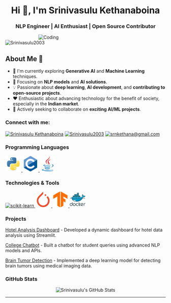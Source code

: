 <h1 align="center">Hi 👋, I'm <strong>Srinivasulu Kethanaboina</strong></h1>
<h3 align="center">NLP Engineer | AI Enthusiast | Open Source Contributor</h3>
<img align="right" alt="Coding" width="400" src="https://cdnl.iconscout.com/lottie/premium/thumb/software-engineer-launching-code-animation-download-in-lottie-json-gif-static-svg-file-formats--website-project-launch-startup-web-development-pack-design-animations-5304700.mp4">
<p align="left"> <img src="" alt="Srinivasulu2003" /> </p>

## About Me 🌟
- 🔭 I'm currently exploring **Generative AI** and **Machine Learning** techniques.
- 🌱 Focusing on **NLP models** and **AI solutions**.
- 💡 Passionate about **deep learning**, **AI development**, and **contributing to open-source projects**.
- ❤️ Enthusiastic about advancing technology for the benefit of society, especially in the **Indian market**.
- 🤝 Actively seeking to collaborate on **exciting AI/ML projects**.

<h3 align="left">Connect with me:</h3>
<p align="left">
  <a href="https://linkedin.com/in/srinivasulu-kethanaboina-1a3452274/" target="blank"><img align="center" src="https://img.shields.io/badge/LinkedIn-0A66C2?style=for-the-badge&logo=linkedin&logoColor=white" alt="Srinivasulu Kethanaboina" height="30" width="100" /></a>
  <a href="https://github.com/Srinivasulu2003" target="blank"><img align="center" src="https://img.shields.io/badge/GitHub-181717?style=for-the-badge&logo=github&logoColor=white" alt="Srinivasulu2003" height="30" width="100" /></a>
  <a href="mailto:srnkethana@gmail.com" target="blank"><img align="center" src="https://img.shields.io/badge/Email-Contact-red" alt="srnkethana@gmail.com" height="30" width="100" /></a>
</p>

<h3 align="left">Programming Languages</h3>
<p align="left"> 
    <a href="https://www.python.org" target="_blank" rel="noreferrer"> <img src="https://raw.githubusercontent.com/devicons/devicon/master/icons/python/python-original.svg" alt="python" width="50" height="50"/> </a> 
    <a href="https://www.cprogramming.com/" target="_blank" rel="noreferrer"> <img src="https://raw.githubusercontent.com/devicons/devicon/master/icons/c/c-original.svg" alt="c" width="50" height="50"/> </a> 
    <a href="https://www.java.com" target="_blank" rel="noreferrer"> <img src="https://raw.githubusercontent.com/devicons/devicon/master/icons/java/java-original.svg" alt="java" width="50" height="50"/> </a>
</p>

<h3 align="left">Technologies & Tools</h3>
<p align="left"> 
    <a href="https://scikit-learn.org/" target="_blank" rel="noreferrer"> <img src="https://upload.wikimedia.org/wikipedia/commons/0/05/Scikit_learn_logo_small.svg" alt="scikit-learn" width="50" height="50"/> </a>
    <a href="https://pytorch.org/" target="_blank" rel="noreferrer"> <img src="https://raw.githubusercontent.com/devicons/devicon/master/icons/pytorch/pytorch-original.svg" alt="pytorch" width="50" height="50"/> </a>
    <a href="https://tensorflow.org" target="_blank" rel="noreferrer"> <img src="https://raw.githubusercontent.com/devicons/devicon/master/icons/tensorflow/tensorflow-original.svg" alt="tensorflow" width="50" height="50"/> </a>
    <a href="https://www.docker.com/" target="_blank" rel="noreferrer"> <img src="https://raw.githubusercontent.com/devicons/devicon/master/icons/docker/docker-original-wordmark.svg" alt="docker" width="50" height="50"/> </a>
</p>

<h3 align="left">Projects</h3>
<p align="left">
  <a href="https://github.com/Srinivasulu2003/Hotel-Analysis-Dashboard" target="_blank">Hotel Analysis Dashboard</a> - Developed a dynamic dashboard for hotel data analysis using Streamlit.
</p>
<p align="left">
  <a href="https://github.com/Srinivasulu2003/College-Chatbot" target="_blank">College Chatbot</a> - Built a chatbot for student queries using advanced NLP models and APIs.
</p>
<p align="left">
  <a href="https://github.com/Srinivasulu2003/Brain-Tumor-Detection" target="_blank">Brain Tumor Detection</a> - Implemented a deep learning model for detecting brain tumors using medical imaging data.
</p>

<h3 align="left">GitHub Stats</h3>
<div align="center">
  <img width="390" src="https://github-readme-stats.vercel.app/api?username=Srinivasulu2003&show_icons=true&theme=radical&border_radius=10" alt="Srinivasulu's GitHub Stats"/>
</div>

<hr/>
